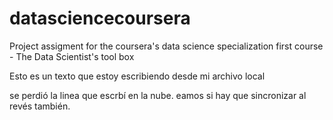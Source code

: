 datasciencecoursera
===================

Project assigment for the coursera's data science specialization first course - The Data Scientist's tool box


Esto es un texto que estoy escribiendo desde mi archivo local

se perdió la linea que escrbí en la nube.   eamos si hay que sincronizar al revés también.

